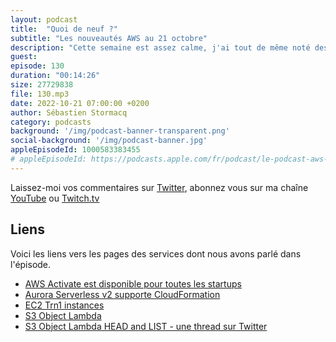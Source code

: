 ```yaml
---
layout: podcast
title:  "Quoi de neuf ?"
subtitle: "Les nouveautés AWS au 21 octobre"
description: "Cette semaine est assez calme, j'ai tout de même noté des changements dans le programme AWS Activate pour les startups, Aurora Serverless qui est supporté par CloudFormation, un nouveau type d'instance EC2 pour l'entrainement de gros (très gros) modèles AIML, et surtout, les S3 Object Lambda qui s'enrichissent des requêtes HEAD et LIST. Je vous explique à quoi ca peut servir à la fin de cet épisode."
guest: 
episode: 130
duration: "00:14:26"
size: 27729838
file: 130.mp3
date: 2022-10-21 07:00:00 +0200
author: Sébastien Stormacq
category: podcasts
background: '/img/podcast-banner-transparent.png'
social-background: '/img/podcast-banner.jpg'
appleEpisodeId: 1000583383455
# appleEpisodeId: https://podcasts.apple.com/fr/podcast/le-podcast-aws-en-français/id1452118442
---
```


Laissez-moi vos commentaires sur [Twitter](https://twitter.com/sebsto), abonnez vous sur ma chaîne [YouTube](https://www.youtube.com/sebsto) ou [Twitch.tv](https://www.twitch.tv/sebAWS)

## Liens

Voici les liens vers les pages des services dont nous avons parlé dans l'épisode.

- [AWS Activate est disponible pour toutes les startups](https://aws.amazon.com/about-aws/whats-new/2022/10/aws-activate-now-open-startups/)
- [Aurora Serverless v2 supporte CloudFormation](https://aws.amazon.com/about-aws/whats-new/2022/10/amazon-aurora-serverless-v2-supports-aws-cloudformation/)
- [EC2 Trn1 instances](https://aws.amazon.com/blogs/aws/amazon-ec2-trn1-instances-for-high-performance-model-training-are-now-available/)
- [S3 Object Lambda](https://aws.amazon.com/blogs/aws/introducing-amazon-s3-object-lambda-use-your-code-to-process-data-as-it-is-being-retrieved-from-s3/)
- [S3 Object Lambda HEAD and LIST - une thread sur Twitter](https://twitter.com/danilop/status/1577624362160627715)


